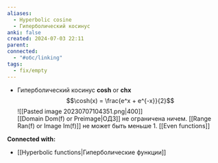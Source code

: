 ```yaml
---
aliases:
  - Hyperbolic cosine
  - Гиперболический косинус
anki: false
created: 2024-07-03 22:11
parent: 
connected:
  - "#обс/linking"
tags:
  - fix/empty
---
```





- Гиперболический косинус **cosh** or **chx** 
  $$\cosh(x) = \frac{e^x + e^{-x}}{2}$$
![[Pasted image 20230707104351.png|400]]  
[[Domain Dom(f) or Preimage|ОДЗ]] не ограничена ничем. [[Range Ran(f) or Image Im(f)]] не может быть меньше 1. [[Even functions]]
 



**Connected with:**
- [[Hyperbolic functions|Гиперболические функции]]


